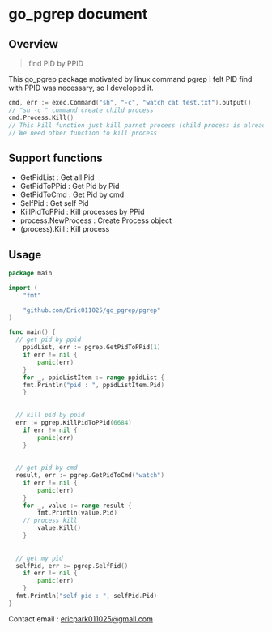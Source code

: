 # go_pgrep document





## Overview 

> find PID by PPID

This go_pgrep package motivated by linux command pgrep
I felt PID find with PPID was necessary, so I developed it.

```go
cmd, err := exec.Command("sh", "-c", "watch cat test.txt").output()
// "sh -c " command create child process
cmd.Process.Kill()  
// This kill function just kill parnet process (child process is already alive)
// We need other function to kill process
```





## Support functions 

- GetPidList : Get all Pid
- GetPidToPPid : Get Pid by Pid
- GetPidToCmd : Get Pid by cmd
- SelfPid : Get self Pid
- KillPidToPPid : Kill processes by PPid
- process.NewProcess : Create Process object
- (process).Kill : Kill process





## Usage

```go
package main

import (
	"fmt"

	"github.com/Eric011025/go_pgrep/pgrep"
)

func main() {
  // get pid by ppid
	ppidList, err := pgrep.GetPidToPPid(1)
	if err != nil {
		panic(err)
	}
	for _, ppidListItem := range ppidList {
    fmt.Println("pid : ", ppidListItem.Pid)
	}
  
  
  // kill pid by ppid
  err := pgrep.KillPidToPPid(6684)
	if err != nil {
		panic(err)
	}
  
  
  // get pid by cmd 
  result, err := pgrep.GetPidToCmd("watch")
	if err != nil {
		panic(err)
	}
	for _, value := range result {
		fmt.Println(value.Pid)
    // process kill
		value.Kill()
	}
  
  
  // get my pid
  selfPid, err := pgrep.SelfPid()
	if err != nil {
		panic(err)
	}
  fmt.Println("self pid : ", selfPid.Pid)
}

```


Contact email : ericpark011025@gmail.com
